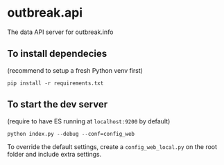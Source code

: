 # outbreak.api
The data API server for outbreak.info

##  To install dependecies

  (recommend to setup a fresh Python venv first)

    pip install -r requirements.txt

## To start the dev server

  (require to have ES running at `localhost:9200` by default)

    python index.py --debug --conf=config_web

  To override the default settings, create a `config_web_local.py` on the root folder and include extra settings.
